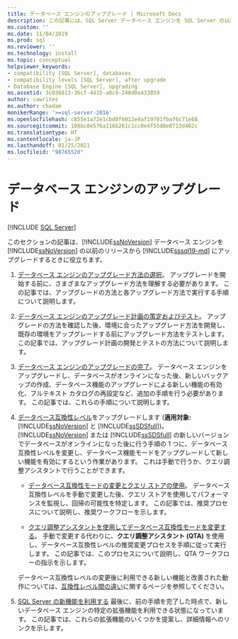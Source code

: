 ```yaml
---
title: データベース エンジンのアップグレード | Microsoft Docs
description: この記事には、SQL Server データベース エンジンを SQL Server の以前のリリースから SQL Server 2019 にアップグレードするのに役立つリソースへのリンクが用意されています。
ms.custom: ''
ms.date: 11/04/2019
ms.prod: sql
ms.reviewer: ''
ms.technology: install
ms.topic: conceptual
helpviewer_keywords:
- compatibility [SQL Server], databases
- compatibility levels [SQL Server], after upgrade
- Database Engine [SQL Server], upgrading
ms.assetid: 3c036813-36cf-4415-a0c9-248d0a433859
author: cawrites
ms.author: chadam
monikerRange: '>=sql-server-2016'
ms.openlocfilehash: c855e1a72e1cbd0f6012e4af19701fbaf6c71e68
ms.sourcegitcommit: 108bc8e576a116b261c1cc8e4f55d0e0713d402c
ms.translationtype: HT
ms.contentlocale: ja-JP
ms.lasthandoff: 01/25/2021
ms.locfileid: "98765520"
---
```

# <a name="upgrade-database-engine"></a>データベース エンジンのアップグレード

 [!INCLUDE [SQL Server](../../includes/applies-to-version/sqlserver.md)]
  
  このセクションの記事は、[!INCLUDE[ssNoVersion](../../includes/ssnoversion-md.md)] データベース エンジンを [!INCLUDE[ssNoVersion](../../includes/ssnoversion-md.md)] の以前のリリースから [!INCLUDE[sssql19-md](../../includes/sssql19-md.md)] にアップグレードするときに役立ちます。  
  
1.  [データベース エンジンのアップグレード方法の選択](../../database-engine/install-windows/choose-a-database-engine-upgrade-method.md)。 アップグレードを開始する前に、さまざまなアップグレード方法を理解する必要があります。 この記事では、アップグレードの方法と各アップグレード方法で実行する手順について説明します。  
  
2.  [データベース エンジンのアップグレード計画の策定およびテスト](../../database-engine/install-windows/plan-and-test-the-database-engine-upgrade-plan.md)。 アップグレードの方法を確認した後、環境に合ったアップグレード方法を開発し、既存の環境をアップグレードする前にアップグレード方法をテストします。 この記事では、アップグレード計画の開発とテストの方法について説明します。  
  
3.  [データベース エンジンのアップグレードの完了](../../database-engine/install-windows/complete-the-database-engine-upgrade.md)。 データベース エンジンをアップグレードし、データベースがオンラインになった後、新しいバックアップの作成、データベース機能のアップグレードによる新しい機能の有効化、フルテキスト カタログの再設定など、追加の手順を行う必要があります。 この記事では、これらの手順について説明します。  
  
4.  [データベース互換性レベル](../../t-sql/statements/alter-database-transact-sql-compatibility-level.md#compatibility-levels-and-database-engine-upgrades)をアップグレードします (**適用対象:** [!INCLUDE[ssNoVersion](../../includes/ssnoversion-md.md)] と [!INCLUDE[ssSDSfull](../../includes/sssdsfull-md.md)])。 [!INCLUDE[ssNoVersion](../../includes/ssnoversion-md.md)] または [!INCLUDE[ssSDSfull](../../includes/sssdsfull-md.md)] の新しいバージョンでデータベースがオンラインになった後に行う手順の 1 つに、データベース互換性レベルを変更し、データベース機能モードをアップグレードして新しい機能を有効にするという作業があります。 これは手動で行うか、クエリ調整アシスタントで行うことができます。 

    - [データベース互換性モードの変更とクエリ ストアの使用](../../database-engine/install-windows/change-the-database-compatibility-mode-and-use-the-query-store.md)。 データベース互換性レベルを手動で変更した後、クエリ ストアを使用してパフォーマンスを監視し、回帰の可能性を特定します。 この記事では、推奨プロセスについて説明し、推奨ワークフローを示します。  

    - [クエリ調整アシスタントを使用してデータベース互換性モードを変更する](../../relational-databases/performance/upgrade-dbcompat-using-qta.md)。 手動で変更する代わりに、**クエリ調整アシスタント (QTA)** を使用し、データベース互換性レベルの推奨変更プロセスを手順に従って実行します。 この記事では、このプロセスについて説明し、QTA ワークフローの指示を示します。  

    データベース互換性レベルの変更後に利用できる新しい機能と改善された動作については、[互換性レベル間の違い](../../t-sql/statements/alter-database-transact-sql-compatibility-level.md#compatibility-levels-and-stored-procedures)に関するページを参照してください。

5.  [SQL Server の新機能を利用する](https://www.microsoft.com/sql-server/sql-server-2019) 最後に、前の手順を完了した時点で、新しいデータベース エンジンの特定の拡張機能を利用できる状態になっています。 この記事では、これらの拡張機能のいくつかを提案し、詳細情報へのリンクを示します。  
  
  
